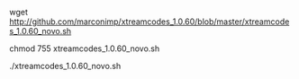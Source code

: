 
wget http://github.com/marconimp/xtreamcodes_1.0.60/blob/master/xtreamcodes_1.0.60_novo.sh

chmod 755 xtreamcodes_1.0.60_novo.sh

./xtreamcodes_1.0.60_novo.sh
